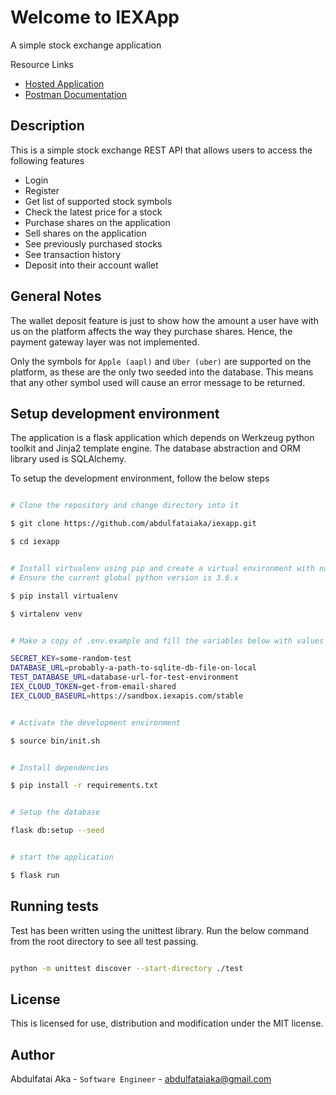 # Welcome to IEXApp

A simple stock exchange application

Resource Links
- [Hosted Application](https://iexapp.herokuapp.com/)
- [Postman Documentation](https://documenter.getpostman.com/view/2846783/SVmyQwxE)


## Description

This is a simple stock exchange REST API that allows users to access the following features

- Login
- Register
- Get list of supported stock symbols
- Check the latest price for a stock
- Purchase shares on the application
- Sell shares on the application
- See previously purchased stocks
- See transaction history
- Deposit into their account wallet


## General Notes

The wallet deposit feature is just to show how the amount a user have with us on the platform affects the way they purchase shares. Hence, the payment gateway layer was not implemented.

Only the symbols for `Apple (aapl)` and `Uber (uber)` are supported on the platform, as these are the only two seeded into the database. This means that any other symbol used will cause an error message to be returned.


## Setup development environment

The application is a flask application which depends on Werkzeug python toolkit and Jinja2 template engine. The database abstraction and ORM library used is SQLAlchemy.

To setup the development environment, follow the below steps

```bash

# Clone the repository and change directory into it

$ git clone https://github.com/abdulfataiaka/iexapp.git

$ cd iexapp


# Install virtualenv using pip and create a virtual environment with name `venv`
# Ensure the current global python version is 3.6.x

$ pip install virtualenv

$ virtalenv venv


# Make a copy of .env.example and fill the variables below with values shared

SECRET_KEY=some-random-test
DATABASE_URL=probably-a-path-to-sqlite-db-file-on-local
TEST_DATABASE_URL=database-url-for-test-environment
IEX_CLOUD_TOKEN=get-from-email-shared
IEX_CLOUD_BASEURL=https://sandbox.iexapis.com/stable


# Activate the development environment

$ source bin/init.sh


# Install dependencies

$ pip install -r requirements.txt


# Setup the database

flask db:setup --seed


# start the application

$ flask run

```


## Running tests

Test has been written using the unittest library. Run the below command from the root directory to see all test passing.

```bash

python -m unittest discover --start-directory ./test

```


## License

This is licensed for use, distribution and modification under the MIT license.


## Author

Abdulfatai Aka - `Software Engineer` - abdulfataiaka@gmail.com
